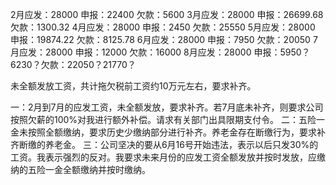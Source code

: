 2月应发：28000 申报：22400 欠款：5600
3月应发：28000 申报：26699.68 欠款：1300.32
4月应发：28000 申报：2450 欠款：25550
5月应发：28000 申报：19874.22 欠款：8125.78
6月应发：28000 申报：7950 欠款：20050
7月应发：28000 申报：12000 欠款：16000
8月应发：28000 申报：5950？6230？欠款：22050？21770？

未全额发放工资，共计拖欠税前工资约10万元左右，要求补齐。

一：2月到7月的应发工资，未全额发放，要求补齐。若7月底未补齐，则要求公司按照欠薪的100%对我进行额外补偿。请求有关部门出具限期支付令。
二：五险一金未按照全额缴纳，要求历史少缴纳部分进行补齐。养老金存在断缴行为，要求补齐断缴的养老金。
三：公司坚决的要从6月16号开始违法，表示以后只发30%的工资。我表示强烈的反对。我要求未来月份的应发工资全额发放并按时发放，应缴纳的五险一金全额缴纳并按时缴纳。
